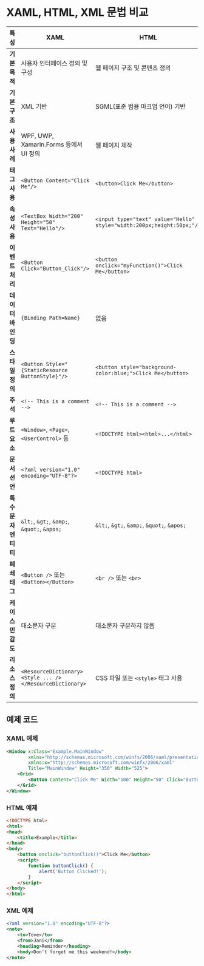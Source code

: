


# XAML, HTML, XML 문법 비교

| 특성                  | XAML                                                         | HTML                                                         | XML                                                           |
|-----------------------|--------------------------------------------------------------|--------------------------------------------------------------|--------------------------------------------------------------|
| **기본 목적**         | 사용자 인터페이스 정의 및 구성                               | 웹 페이지 구조 및 콘텐츠 정의                                 | 데이터 저장 및 전송                                           |
| **기본 구조**         | XML 기반                                                     | SGML(표준 범용 마크업 언어) 기반                              | XML(확장 가능 마크업 언어) 기반                               |
| **사용 사례**         | WPF, UWP, Xamarin.Forms 등에서 UI 정의                       | 웹 페이지 제작                                               | 다양한 데이터 형식 표현 및 전송                               |
| **태그 사용**         | `<Button Content="Click Me"/>`                               | `<button>Click Me</button>`                                   | `<note><to>Tove</to><from>Jani</from></note>`                 |
| **속성 사용**         | `<TextBox Width="200" Height="50" Text="Hello"/>`            | `<input type="text" value="Hello" style="width:200px;height:50px;"/>` | `<item id="1" name="Item1"/>`                                 |
| **이벤트 처리**       | `<Button Click="Button_Click"/>`                             | `<button onclick="myFunction()">Click Me</button>`            | XML 자체에는 이벤트 처리 기능 없음                            |
| **데이터 바인딩**     | `{Binding Path=Name}`                                        | 없음                                                         | XML 자체에는 데이터 바인딩 기능 없음                            |
| **스타일 정의**       | `<Button Style="{StaticResource ButtonStyle}"/>`             | `<button style="background-color:blue;">Click Me</button>`    | XML 자체에는 스타일 정의 기능 없음                            |
| **주석**              | `<!-- This is a comment -->`                                 | `<!-- This is a comment -->`                                  | `<!-- This is a comment -->`                                  |
| **루트 요소**         | `<Window>`, `<Page>`, `<UserControl>` 등                     | `<!DOCTYPE html><html>...</html>`                             | `<root>...</root>`                                            |
| **문서 선언**         | `<?xml version="1.0" encoding="UTF-8"?>`                     | `<!DOCTYPE html>`                                             | `<?xml version="1.0" encoding="UTF-8"?>`                     |
| **특수 문자 엔티티**  | `&lt;`, `&gt;`, `&amp;`, `&quot;`, `&apos;`                  | `&lt;`, `&gt;`, `&amp;`, `&quot;`, `&apos;`                   | `&lt;`, `&gt;`, `&amp;`, `&quot;`, `&apos;`                   |
| **폐쇄 태그**         | `<Button />` 또는 `<Button></Button>`                        | `<br />` 또는 `<br>`                                          | `<item />` 또는 `<item></item>`                              |
| **케이스 민감도**     | 대소문자 구분                                                 | 대소문자 구분하지 않음                                        | 대소문자 구분                                                 |
| **리소스 정의**       | `<ResourceDictionary><Style ... /></ResourceDictionary>`     | CSS 파일 또는 `<style>` 태그 사용                              | XML 자체에는 리소스 정의 기능 없음                            |

## 예제 코드

### XAML 예제

```xml
<Window x:Class="Example.MainWindow"
        xmlns="http://schemas.microsoft.com/winfx/2006/xaml/presentation"
        xmlns:x="http://schemas.microsoft.com/winfx/2006/xaml"
        Title="MainWindow" Height="350" Width="525">
    <Grid>
        <Button Content="Click Me" Width="100" Height="50" Click="Button_Click"/>
    </Grid>
</Window>
```

### HTML 예제
```html
<!DOCTYPE html>
<html>
<head>
    <title>Example</title>
</head>
<body>
    <button onclick="buttonClick()">Click Me</button>
    <script>
        function buttonClick() {
            alert('Button Clicked!');
        }
    </script>
</body>
</html>
```

### XML 예제
```xml
<?xml version="1.0" encoding="UTF-8"?>
<note>
    <to>Tove</to>
    <from>Jani</from>
    <heading>Reminder</heading>
    <body>Don't forget me this weekend!</body>
</note>

```
